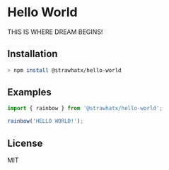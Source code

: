 # Hello World

THIS IS WHERE DREAM BEGINS!

## Installation

```bash
> npm install @strawhatx/hello-world
```

## Examples

```javascript
import { rainbow } from '@strawhatx/hello-world';

rainbow('HELLO WORLD!');
```

## License

MIT
